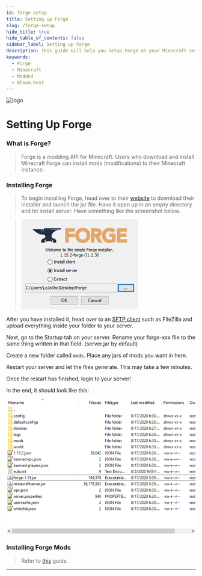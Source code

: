```yaml
---
id: forge-setup
title: Setting up Forge
slug: /forge-setup
hide_title: true
hide_table_of_contents: false
sidebar_label: Setting up Forge
description: This guide will help you setup Forge on your Minecraft server
keywords:
  - Forge
  - Minecraft
  - Modded
  - Bloom.host
---
```


<div class="text--center">
<img src="https://bloom.host/logo-white.svg" alt="logo" height="50%" width="50%"/>
<h1>Setting Up Forge</h1>
</div>

### What is Forge?
> Forge is a modding API for Minecraft. Users who download and install Minecraft Forge can install mods (modifications) to their Minecraft Instance.
>
### Installing Forge
> To begin installing Forge, head over to their [website](http://files.minecraftforge.net/) to download their installer and launch the jar file. Have it open up in an empty directory and hit install server. Have something like the screenshot below.

> ![Bloom.host Forge](../../static/imgs/plugins_and_modifications/forge_setup/1.png)

After you have installed it, head over to an [SFTP client](https://docs.bloom.host/how-to-use-sftp) such as FileZilla and upload everything inside your folder to your server.

Next, go to the Startup tab on your server. Rename your forge-xxx file to the same thing written in that field. (server.jar by default) 

Create a new folder called `mods`. Place any jars of mods you want in here.

Restart your server and let the files generate. This may take a few minutes. 

Once the restart has finished, login to your server!

In the end, it should look like this: 

![Bloom.host Forge](../../static/imgs/plugins_and_modifications/forge_setup/2.png)

### Installing Forge Mods 
> 
> Refer to [this](forge-mods) guide.

---
